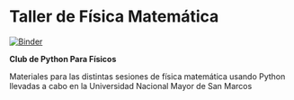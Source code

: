 # Taller de Física Matemática
[![Binder](https://mybinder.org/badge_logo.svg)](https://mybinder.org/v2/gh/PCPUNMSM/fisica-matematica/master)

**Club de Python Para Físicos**

Materiales para las distintas sesiones de física matemática usando Python llevadas a cabo en la Universidad Nacional Mayor de San Marcos
